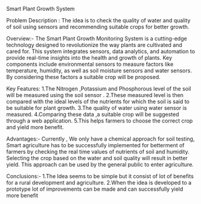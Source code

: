 Smart Plant Growth System

Problem Description : The idea is to check the quality of water and quality of soil using sensors and
recommending suitable crops for better growth.

Overview:- The Smart Plant Growth Monitoring System is a cutting-edge technology designed to revolutionize the way plants are cultivated and cared for. This system integrates sensors, data analytics, and automation to provide real-time insights into the health and growth of plants. Key components include environmental sensors to measure factors like temperature, humidity,  as well as soil moisture sensors  and water sensors.
By considering these factors a suitable crop will be proposed.

Key Features:
1.The Nitrogen ,Potassium and Phosphorous level of the soil  will be measured using the soil sensor .
2.These measured level is then compared with the ideal levels of the nutrients for which the soil is said to be suitable for plant growth.
3.The quality of water using water sensor is measured.
4.Comparing these data ,a suitable crop will be suggested through a web application.
5.This helps farmers to choose the correct crop and yield more benefit.

Advantages:-
Currently , We only have a chemical approach for soil testing,
Smart agriculture has to be successfully implemented for betterment of farmers by checking the real time values of nutrients of soil and humidity.
Selecting the crop based on the water and  soil quality will result in better yield.
This approach can be used by the general public to enter agriculture.

Conclusions:-
1.The Idea seems to be simple but it consist of lot of benefits for a rural
development and agriculture.
2.When the idea is developed to a prototype lot of improvements can be  made and can successfully yield more benefit
